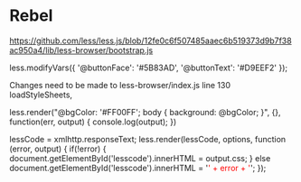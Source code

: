 
# Rebel

https://github.com/less/less.js/blob/12fe0c6f507485aaec6b519373d9b7f38ac950a4/lib/less-browser/bootstrap.js

less.modifyVars({
  '@buttonFace': '#5B83AD',
  '@buttonText': '#D9EEF2'
});

Changes need to be made to less-browser/index.js line 130 
loadStyleSheets,


less.render("@bgColor: '#FF00FF'; body { background: @bgColor; }", {}, function(err, output) { 
    console.log(output);
})

lessCode = xmlhttp.responseText;
    less.render(lessCode, options, function (error, output) {
    if(!error) {
    document.getElementById('lesscode').innerHTML = output.css;
    }
    else document.getElementById('lesscode').innerHTML = '<span style="color:red">' + error + '</span>';
    });